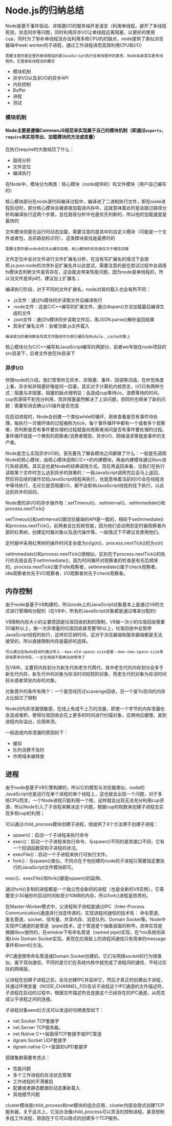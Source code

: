 # Node.js的归纳总结

Node是基于事件驱动、非阻塞I/O的服务端开发语言（利用单线程，避开了多线程死锁，状态同步等问题，同时利用异步I/O让单线程远离阻塞，以更好的使用cup，同时为了弥补单线程没办法利用多核CPU的的缺点，node提供了类似浏览器端中web worker的子进程，通过工作进程进而高效利用CPU和I/O）

`需要注意的是这里的单线程指的是JavaScript执行在单线程中的意思，Node自身其实是多线程的，它里面有线程池的概念`

* 模块机制
* 异步I/O以及非I/O的异步API
* 内存控制
* Buffer
* 进程
* 测试

### 模块机制

#### Node主要是遵循CommonJS规范来实现属于自己的模块机制（即通过`exports`、`require`来实现导出、加载模块的方法或变量）

在执行require时大致经历了什么：

* 路径分析
* 文件定位
* 编译执行

在Node中，模块分为两类：核心模块（node提供的）和文件模块（用户自己编写的）

核心模块部分在node源代码编译过程中，编译进了二进制执行文件，即在node进程启动时，部分核心模块会被直接加载进内存中，这就意味着此时是会跳过路径分析和编译执行这两个步骤，且在路径分析中也是优先判断的，所以他的加载速度是最快的

文件模块则是在运行时动态加载，需要注意的是其中的自定义模块（可能是一个文件或者包，且非路劲标识符），这类模块查找是最费时的

`需要注意的是node会优先从缓存加载，核心模块的优先级仅次于缓存加载`

文件定位中会对文件进行文件扩展名分析，在没有写扩展名的情况下会按照.js\.json\.node的次序补足扩展名并以此尝试，需要注意的是在尝试过程中会调用fs模块去判断文件是否存在，这会能会带来性能问题，因为node是单线程的，所以当文件是非js时，建议加上扩展名；

编译执行阶段，对于不同的文件扩展名，node对其的载入也会有所不同：

* .js文件：通过fs模块同步读取文件后编译执行
* .node文件：这是C/C++编写的扩展文件，通过dlopen()方法加载最后编译生成的文件
* .json文件：通过fs模块同步读取文件后，用JSON.parse()解析返回结果
* 其余扩展名文件：会被当做.js文件载入

`编译成功的模块都会将其文件路径作为索引缓存在Module._cache对象上`

核心模块分为C/C++编写和JavaScript编写的两部分，前者we年放在node项目的src目录下，后者文件放在lib目录下


### 异步I/O

伴随node的介绍，我们常常听见异步、非阻塞、事件、回调等词语，在听觉角度上看，异步和非阻塞好像是同一回事，其实对于计算机内核而言，I/O只有两种方式：阻塞与非阻塞，阻塞的缺点很明显：会造成cup等待i/o，浪费等待的时间，cup资源得不到充分利用，而非阻塞虽然解决了上诉问题，但同时也带来了新的问题：需要轮询去确认I/O操作是否完成

在启动进程时，Node会创建一个类似while的循环，用来查看是否有事件待处理，每执行一次循环体的过程被称为tick，每个事件循环中都有一个或者多个观察者，而判断是否有事件要处理的过程就是向观察者询问是否有事件要处理的过程。事件循环就是一个典型的观察者/消费者模型，异步I/O、网络请求等就是事件的生产者。

Node是怎么实现异步I/O的，首先要先了解各模块之间都做了什么：一般是先调用Node的核心模块，由核心模块调用C/C++的内建模块，再由内建模块通过libuv进行系统调用，其实这也是Node的经典调用方式。现在再返回来看，当我们在执行读取某个文件时怎么达到异步的效果的：一般JavaScript调用完后会马上返回，然后将后续的操作交给JavaScript线程来执行，也就意味着当前的I/O会在线程池中等待执行，无论它是否阻塞I/O，都不会影响JavaScript线程的往下执行，以此达到异步的目的。

Node里的非I/O的异步操作有：setTimeout()、setInterval()、setImmediate()和process.nextTick()

setTimeout()和setInterval()跟浏览器端的API是一致的，相较于setImmediate()和process.nextTick()，前两者会比较耗性能，因为他们会动用到定时器观察者内部的红黑树，创建定时器对象以及迭代操作等。一般情况下不建议去使用他们。

定时器中采用红黑树的操作时间复杂度为o(lg(n))，process.nextTick()的为o(n)

setImmediate()和process.nextTick()很相似，区别在于process.nextTick()的执行优先级会高于setImmediate()，因为时间循环对观察者的检查是有先后顺序的。process.nextTick()属于idle观察者，setImmediate()属于check观察者，idle观察者优先于I/O观察者，I/O观察者优先于check观察者。

## 内存控制

由于node是基于V8构建的，所以node上的JavaScript对象基本上是通过V8的方式进行管理和分配的（在V8中，所有的JavaScript对象都是通过堆来分配的）

V8限制内存大小的主要原因是垃圾回收机制的限制，V8做一次小的垃圾回收需要50毫秒以上，做一次非增量的垃圾回收甚至要1秒以上，垃圾回收中会暂停JavaScript线程的执行，这样的花销时间，这对于浏览器端和服务器端都是无法接受的，所以直接限制内存是最好的选择。

`可以通过在Node启动时通过传入--max-old-space-size或者--max-new-space-size来获取更多的内存，一旦生效就不能再动态修改了`

在V8中，主要将内存划分为新生代和老生代两代，其中老生代的内存划分会多于新生代内存，新生代中的对象为存活时间较短的对象，而老生代的对象为存活时间较长或者常驻内存的对象。

对象晋升的条件有两个：一个是否经历过scavenge回收，另一个是To空间的内存占比超过了限制

Node对内存泄漏很敏感，在线上有成千上万的流量，即使一个字节的内存泄漏也会造成堆积，使得垃圾回收会花上更多的时间进行扫描对象，应用响应缓慢，直到进程内存溢出，应用奔溃。

一般造成内存泄漏的原因如下：

* 缓存
* 队列消费不及时
* 作用域未被释放

## 进程

由于node是基于V8引擎构建的，所以它的模型与浏览器类似，node的JavaScript也是运行在单个进程的单个线程上，这也就会出现一个问题，对于多核CPU而言，一个Node进程只能利用一个核，这样就会出现无法充分利用cup资源，所以Node引入了子进程来解决这个问题，根据cup的核数来创建子进程去实现多核cup的利用；

可以通过child_process模块创建子进程，他提供了4个方法用于创建子进程：

* spawn()：启动一个子进程来执行命令
* exec()：启动一个子进程来执行命令，与spawn()不同的是其接口不同，它有一个回调函数获知子进程的状况。
* execFile()：启动一个子进程来执行可执行文件。
* fork()：与spawn()类似，不同点在于他创建的node的子进程只需要指定要执行的JavaScript文件模块即可。

exec()、execFile()和fork()都是spawn()的延伸。

通过fork()复制的进程都是一个独立而全新的的进程（也是全新的V8实例），它需要至少30毫秒的启动时间和至少10MB的内存，所以fork()进程是昂贵的。

在Master-Worker模式中，父进程和子进程是通过IPC（Inter-Process Communication)通道进行消息传递的，实现进程间通信的技术有： 命名管道、匿名管道、socket、信号量、共享内存、消息队列、Domain Socket等。Node中实现IPC通道的是管道（pipe)技术，这个管道是个抽象层面的称呼。具体实现是根据libuv提供的，在window下有命名管道（named pipe)实现，在*nix系统则采用Unix Domain Socket实现。表现在应用层上的进程间通信只有简单的message事件和send()方法。

IPC通道使用命名管道或Domain Socket创建的，它们与网络socket的行为很类似，属于双向通信，不同的是它们在系统内核中就完成了进程间的通信，不经过实际的网络层。

父进程在创建子进程之前，会先创建IPC并监听它，然后才真正的创建出子进程，并通过环境变量（NODE_CHANNEL_FD)告诉子进程这个IPC通道的文件描述符，子进程在启动的过程中，根据文件描述符去连接这个已经存在的IPC通道，从而完成父子进程之间的连接。

子进程对象send()方法可以发送的句柄类型如下：
* net.Socket  TCP套接字
* net.Server  TCP服务器。
* net.Native  C++层面得TCP套接字或IPC管道
* dgram.Socket  UDP套接字
* dgram.native  C++层面的UPD套接字

搭建集群需要考虑点：

* 性能问题
* 多个工作进程的存活状态管理
* 工作进程的平滑重启
* 配置或者静态数据的动态重新载入
* 其他细节问题

cluster模块是child_process和net模块的组合应用，cluster内部会隐式创建TCP服务器，关于这点上，它没办法像child_process可以灵活的控制进程，甚至控制多组工作进程，原因在于它可以隐式的创建多个TCP服务。

